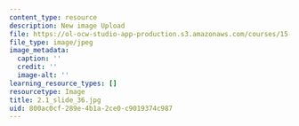 ```yaml
---
content_type: resource
description: New image Upload
file: https://ol-ocw-studio-app-production.s3.amazonaws.com/courses/15-s21-nuts-and-bolts-of-business-plans-january-iap-2014/800ac0cf289e4b1a2ce0c9019374c987_2.1_slide_36.jpg
file_type: image/jpeg
image_metadata:
  caption: ''
  credit: ''
  image-alt: ''
learning_resource_types: []
resourcetype: Image
title: 2.1_slide_36.jpg
uid: 800ac0cf-289e-4b1a-2ce0-c9019374c987
---
```

